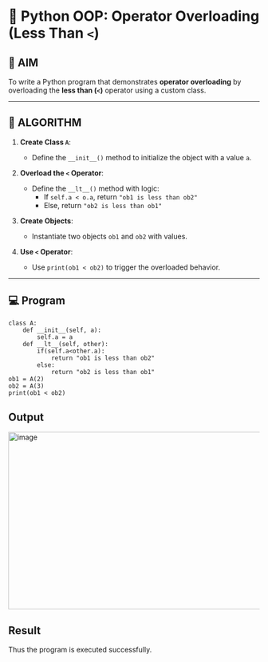 # 🐍 Python OOP: Operator Overloading (Less Than `<`)

## 🎯 AIM

To write a Python program that demonstrates **operator overloading** by overloading the **less than (`<`)** operator using a custom class.

---

## 🧠 ALGORITHM

1. **Create Class `A`**:
   - Define the `__init__()` method to initialize the object with a value `a`.

2. **Overload the `<` Operator**:
   - Define the `__lt__()` method with logic:
     - If `self.a < o.a`, return `"ob1 is less than ob2"`
     - Else, return `"ob2 is less than ob1"`

3. **Create Objects**:
   - Instantiate two objects `ob1` and `ob2` with values.

4. **Use `<` Operator**:
   - Use `print(ob1 < ob2)` to trigger the overloaded behavior.

---

## 💻 Program
```
class A:
    def __init__(self, a):
        self.a = a
    def __lt__(self, other):
        if(self.a<other.a):
            return "ob1 is less than ob2"
        else:
            return "ob2 is less than ob1"
ob1 = A(2)
ob2 = A(3)
print(ob1 < ob2)
```

## Output
<img width="770" height="356" alt="image" src="https://github.com/user-attachments/assets/22ef4944-dda2-401b-8639-579bd6d7e782" />


## Result
Thus the program is executed successfully.
